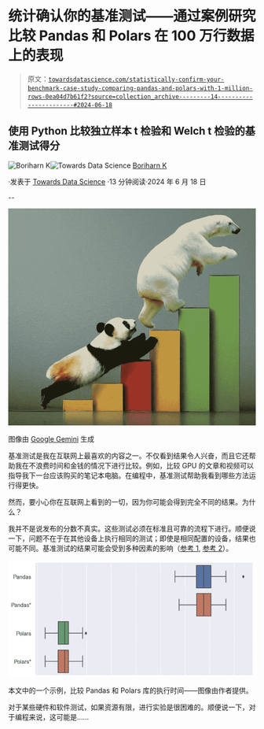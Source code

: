 # 统计确认你的基准测试——通过案例研究比较 Pandas 和 Polars 在 100 万行数据上的表现

> 原文：[`towardsdatascience.com/statistically-confirm-your-benchmark-case-study-comparing-pandas-and-polars-with-1-million-rows-0ea04d7b61f2?source=collection_archive---------14-----------------------#2024-06-18`](https://towardsdatascience.com/statistically-confirm-your-benchmark-case-study-comparing-pandas-and-polars-with-1-million-rows-0ea04d7b61f2?source=collection_archive---------14-----------------------#2024-06-18)

## 使用 Python 比较独立样本 t 检验和 Welch t 检验的基准测试得分

[](https://medium.com/@borih.k?source=post_page---byline--0ea04d7b61f2--------------------------------)![Boriharn K](https://medium.com/@borih.k?source=post_page---byline--0ea04d7b61f2--------------------------------)[](https://towardsdatascience.com/?source=post_page---byline--0ea04d7b61f2--------------------------------)![Towards Data Science](https://towardsdatascience.com/?source=post_page---byline--0ea04d7b61f2--------------------------------) [Boriharn K](https://medium.com/@borih.k?source=post_page---byline--0ea04d7b61f2--------------------------------)

·发表于 [Towards Data Science](https://towardsdatascience.com/?source=post_page---byline--0ea04d7b61f2--------------------------------) ·13 分钟阅读·2024 年 6 月 18 日

--

![](img/20108a3b2ffd45cefd90269fd833a6ce.png)

图像由 [Google Gemini](https://gemini.google.com/app) 生成

基准测试是我在互联网上最喜欢的内容之一。不仅看到结果令人兴奋，而且它还帮助我在不浪费时间和金钱的情况下进行比较。例如，比较 GPU 的文章和视频可以指导我下一台应该购买的笔记本电脑。在编程中，基准测试帮助我看到哪些方法运行得更快。

然而，要小心你在互联网上看到的一切，因为你可能会得到完全不同的结果。为什么？

我并不是说发布的分数不真实。这些测试必须在标准且可靠的流程下进行。顺便说一下，问题不在于在其他设备上执行相同的测试；即使是相同配置的设备，结果也可能不同。基准测试的结果可能会受到多种因素的影响（[参考 1](https://www.quora.com/Why-does-the-same-processor-never-hit-the-same-score-in-benchmark-tests), [参考 2](https://www.quora.com/Why-do-some-PCs-with-the-same-specs-perform-worse-than-others-in-benchmarks)）。

![](img/04cf16ced21254e7f4d7395e701a11f2.png)

本文中的一个示例，比较 Pandas 和 Polars 库的执行时间——图像由作者提供。

对于某些硬件和软件测试，如果资源有限，进行实验是很困难的。顺便说一下，对于编程来说，这可能是……
